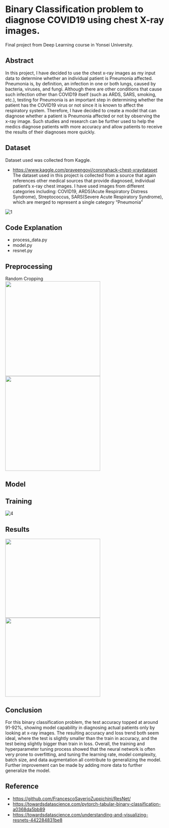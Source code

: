 # Binary Classification problem to diagnose COVID19 using chest X-ray images. 
Final project from Deep Learning course in Yonsei University.

## Abstract
In this project, I have decided to use the chest x-ray images as my input data to
determine whether an individual patient is Pneumonia affected. Pneumonia is, by definition, an
infection in one or both lungs, caused by bacteria, viruses, and fungi. Although there are other
conditions that cause such infection other than COVID19 itself (such as ARDS, SARS, smoking, etc.),
testing for Pneumonia is an important step in determining whether the patient has the COVID19
virus or not since it is known to affect the respiratory system. Therefore, I have decided to create a
model that can diagnose whether a patient is Pneumonia affected or not by observing the x-ray
image. Such studies and research can be further used to help the medics diagnose patients with
more accuracy and allow patients to receive the results of their diagnoses more quickly.

## Dataset
Dataset used was collected from Kaggle.
* https://www.kaggle.com/praveengovi/coronahack-chest-xraydataset    
The dataset used in this project is collected from a source that again references
other medical sources that provide diagnosed, individual patient’s x-ray chest images. I have
used images from different categories including: COVID19, ARDS(Acute Respiratory
Distress Syndrome), Streptococcus, SARS(Severe Acute Respiratory Syndrome), which are
merged to represent a single category “Pneumonia”

![1](https://user-images.githubusercontent.com/56469754/87290718-4e8ea380-c539-11ea-908a-f9cd4f2440ff.jpg)

## Code Explanation
* process_data.py
* model.py
* resnet.py

## Preprocessing
Random Cropping     
<img align="center" src="https://user-images.githubusercontent.com/56469754/87290724-4f273a00-c539-11ea-9c35-c6e0470baec1.jpg" width="300px" height="300px" title="2" alt=""></img><br/> 
<img src="https://user-images.githubusercontent.com/56469754/87290726-4fbfd080-c539-11ea-911b-f017a77c5e46.jpg" width="300px" height="300px" title="3" alt=""></img><br/>

## Model

## Training

![4](https://user-images.githubusercontent.com/56469754/87290729-50586700-c539-11ea-8893-948da91e2382.png)

## Results
<img src="https://user-images.githubusercontent.com/56469754/87290730-50586700-c539-11ea-98d8-9bc64b06a45d.jpg" width="300px" height="250px" title="5" alt=""></img><br/> 
<img src="https://user-images.githubusercontent.com/56469754/87290732-50f0fd80-c539-11ea-80f7-21a05eb26a29.jpg" width="300px" height="250px" title="6" alt=""></img><br/> 

## Conclusion
For this binary classification problem, the test accuracy topped at around 91-92%, showing model
capability in diagnosing actual patients only by looking at x-ray images. The resulting accuracy and
loss trend both seem ideal, where the test is slightly smaller than the train in accuracy, and the test being slightly bigger than train in loss. Overall, the training and hyperparameter tuning process showed that the neural network is often very prone to overfitting, and tuning the learning rate, model complexity, batch size, and data augmentation all contribute to generalizing the model. Further improvement can be made by adding more data to further generalize the model.

## Reference
* https://github.com/FrancescoSaverioZuppichini/ResNet/
* https://towardsdatascience.com/pytorch-tabular-binary-classification-a0368da5bb89
* https://towardsdatascience.com/understanding-and-visualizing-resnets-442284831be8
